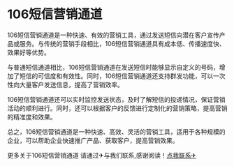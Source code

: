 # 106短信营销通道

106短信营销通道是一种快速、有效的营销工具，通过发送短信向潜在客户宣传产品或服务。与传统的营销手段相比，106短信营销通道具有成本低、传播速度快、效果好等优势。

与普通短信通道相比，106短信营销通道在发送短信时能够显示自定义的号码，增加了短信的可信度和有效性。同时，106短信营销通道还支持群发功能，可以一次性向大量客户发送信息，提高了营销效率。

106短信营销通道还可以实时监控发送状态，及时了解短信的投递情况，保证营销活动的顺利进行。同时，还可以根据客户的反馈进行定制化的营销策略，提高营销的精准度和效果。

总之，106短信营销通道是一种快速、高效、灵活的营销工具，适用于各种规模的企业，可以帮助企业快速推广产品、获取客户，提高营销效果。

更多关于106短信营销通道 请通过✈与我们联系,感谢阅读！[点我联系✈](https://s.G208.com)